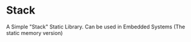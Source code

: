 # Stack
A Simple "Stack" Static Library. Can be used in Embedded Systems (The static memory version)
